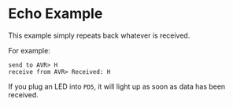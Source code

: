 # Echo Example

This example simply repeats back whatever is received.

For example:

```
send to AVR> H
receive from AVR> Received: H
```

If you plug an LED into `PD5`, it will light up as soon as data has been received.